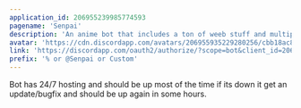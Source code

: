 ```yaml
---
application_id: 206955239985774593
pagename: 'Senpai'
description: 'An anime bot that includes a ton of weeb stuff and multiple moderation, music, and fun features for improving your Discord experience'
avatar: 'https://cdn.discordapp.com/avatars/206955935229280256/cbb18ac8da28b3c8d186096dc538088e'
link: 'https://discordapp.com/oauth2/authorize/?scope=bot&client_id=206955239985774593'
prefix: '% or @Senpai or Custom'
---
```

Bot has 24/7 hosting and should be up most of the time if its down it get an update/bugfix and should be up again in some hours.
<!--
This data was imported from ls.terminal.ink
-->
